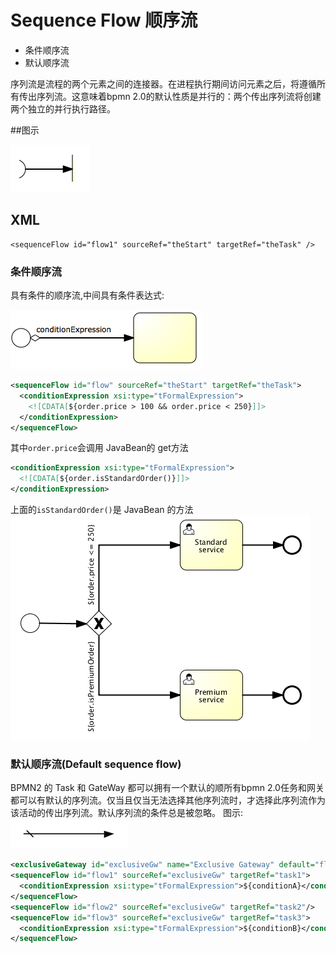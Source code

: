 # Sequence Flow 顺序流

- 条件顺序流
- 默认顺序流

序列流是流程的两个元素之间的连接器。在进程执行期间访问元素之后，将遵循所有传出序列流。这意味着bpmn 2.0的默认性质是并行的：两个传出序列流将创建两个独立的并行执行路径。

##图示

![image-20201002111719134](../../assets/image-20201002111719134.png)

## XML

```
<sequenceFlow id="flow1" sourceRef="theStart" targetRef="theTask" />

```

### 条件顺序流

具有条件的顺序流,中间具有条件表达式:

![image-20201002111726233](../../assets/image-20201002111726233.png)

```xml
<sequenceFlow id="flow" sourceRef="theStart" targetRef="theTask">
  <conditionExpression xsi:type="tFormalExpression">
    <![CDATA[${order.price > 100 && order.price < 250}]]>
  </conditionExpression>
</sequenceFlow>
```

其中`order.price`会调用 JavaBean的 get方法

```xml
<conditionExpression xsi:type="tFormalExpression">
  <![CDATA[${order.isStandardOrder()}]]>
</conditionExpression>
```

上面的`isStandardOrder()`是 JavaBean 的方法
![image-20201002111735951](../../assets/image-20201002111735951.png)

### 默认顺序流(Default sequence flow)

BPMN2 的 Task 和 GateWay 都可以拥有一个默认的顺所有bpmn 2.0任务和网关都可以有默认的序列流。仅当且仅当无法选择其他序列流时，才选择此序列流作为该活动的传出序列流。默认序列流的条件总是被忽略。
图示:
![image-20201002111756652](../../assets/image-20201002111756652.png)

```xml
<exclusiveGateway id="exclusiveGw" name="Exclusive Gateway" default="flow2" />
<sequenceFlow id="flow1" sourceRef="exclusiveGw" targetRef="task1">
  <conditionExpression xsi:type="tFormalExpression">${conditionA}</conditionExpression>
</sequenceFlow>
<sequenceFlow id="flow2" sourceRef="exclusiveGw" targetRef="task2"/>
<sequenceFlow id="flow3" sourceRef="exclusiveGw" targetRef="task3">
  <conditionExpression xsi:type="tFormalExpression">${conditionB}</conditionExpression>
</sequenceFlow>

```


